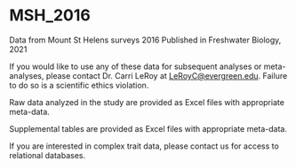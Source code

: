 # MSH_2016
Data from Mount St Helens surveys 2016
Published in Freshwater Biology, 2021

If you would like to use any of these data for subsequent analyses or meta-analyses, please contact Dr. Carri LeRoy at LeRoyC@evergreen.edu. Failure to do so is a scientific ethics violation. 

Raw data analyzed in the study are provided as Excel files with appropriate meta-data.

Supplemental tables are provided as Excel files with appropriate meta-data. 

If you are interested in complex trait data, please contact us for access to relational databases.
